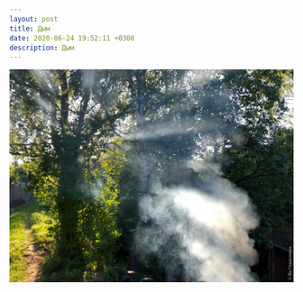 ```yaml
---
layout: post
title: Дым
date: 2020-06-24 19:52:11 +0300
description: Дым
---
```


<img src="/assets/images/2020/06/2020-06-24_19-52-11_IMG_3487_web.jpg" class="img-fluid mx-auto d-block" alt="Дым" />
